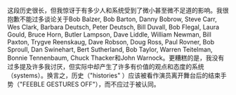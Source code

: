 这段历史很长，但我惊讶于有多少人和系统受到了微小甚至微不足道的影响。我很抱歉不能过多谈论关于Bob Balzer, Bob Barton, Danny Bobrow, Steve Carr, Wes Clark, Barbara Deutsch, Peter Deutsch, Bill Duvall, Bob Flegal, Laura Gould, Bruce Horn, Butler Lampson, Dave Liddle, William Newman, Bill Paxton, Trygve Reenskaug, Dave Robson, Doug Ross, Paul Rovner, Bob Sproull, Dan Swinehart, Bert Sutherland, Bob Taylor, Warren Teitelman, Bonnie Tennenbaum, Chuck Thacker和John Warnock。更糟糕的是，我没有过多提及许多我讨厌，但实际中却产生了许多有价值的观点和态度的系统（systems）。换言之，历史（"histories" ）应该被看作演员离开舞台后的结束手势（"FEEBLE GESTURES OFF"），而不应过于被认同。
